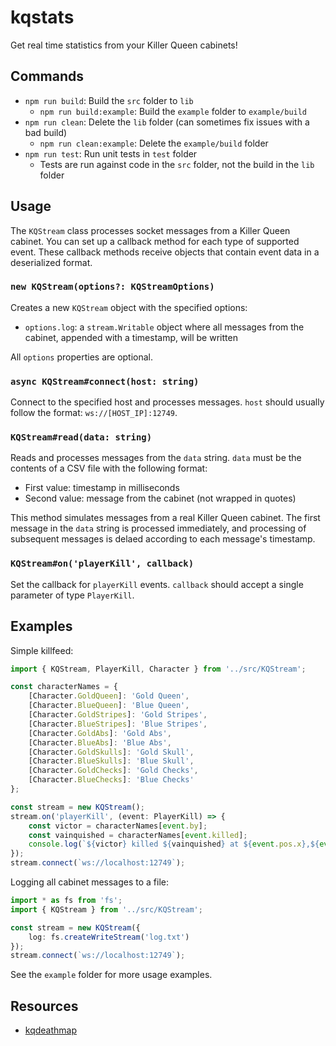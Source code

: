 # kqstats

Get real time statistics from your Killer Queen cabinets!

## Commands

- `npm run build`: Build the `src` folder to `lib`
  - `npm run build:example`: Build the `example` folder to `example/build`
- `npm run clean`: Delete the `lib` folder (can sometimes fix issues with a bad build)
  - `npm run clean:example`: Delete the `example/build` folder
- `npm run test`: Run unit tests in `test` folder
  - Tests are run against code in the `src` folder, not the build in the `lib` folder

## Usage

The `KQStream` class processes socket messages from a Killer Queen cabinet. You can set up a callback method for each type of supported event. These callback methods receive objects that contain event data in a deserialized format.

### ```new KQStream(options?: KQStreamOptions)```

Creates a new `KQStream` object with the specified options:

- `options.log`: a `stream.Writable` object where all messages from the cabinet, appended with a timestamp, will be written

All `options` properties are optional.

### ```async KQStream#connect(host: string)```

Connect to the specified host and processes messages. `host` should usually follow the format: `ws://[HOST_IP]:12749`.

### ```KQStream#read(data: string)```

Reads and processes messages from the `data` string. `data` must be the contents of a CSV file with the following format:

- First value: timestamp in milliseconds
- Second value: message from the cabinet (not wrapped in quotes)

This method simulates messages from a real Killer Queen cabinet. The first message in the `data` string is processed immediately, and processing of subsequent messages is delaed according to each message's timestamp.

### ```KQStream#on('playerKill', callback)```

Set the callback for `playerKill` events. `callback` should accept a single parameter of type `PlayerKill`.

## Examples

Simple killfeed:

```ts
import { KQStream, PlayerKill, Character } from '../src/KQStream';

const characterNames = {
    [Character.GoldQueen]: 'Gold Queen',
    [Character.BlueQueen]: 'Blue Queen',
    [Character.GoldStripes]: 'Gold Stripes',
    [Character.BlueStripes]: 'Blue Stripes',
    [Character.GoldAbs]: 'Gold Abs',
    [Character.BlueAbs]: 'Blue Abs',
    [Character.GoldSkulls]: 'Gold Skull',
    [Character.BlueSkulls]: 'Blue Skull',
    [Character.GoldChecks]: 'Gold Checks',
    [Character.BlueChecks]: 'Blue Checks'
};

const stream = new KQStream();
stream.on('playerKill', (event: PlayerKill) => {
    const victor = characterNames[event.by];
    const vainquished = characterNames[event.killed];
    console.log(`${victor} killed ${vainquished} at ${event.pos.x},${event.pos.y}`);
});
stream.connect(`ws://localhost:12749`);
```

Logging all cabinet messages to a file:

```ts
import * as fs from 'fs';
import { KQStream } from '../src/KQStream';

const stream = new KQStream({
    log: fs.createWriteStream('log.txt')
});
stream.connect(`ws://localhost:12749`);
```

See the `example` folder for more usage examples.

## Resources

- [kqdeathmap](https://github.com/arantius/kqdeathmap)
